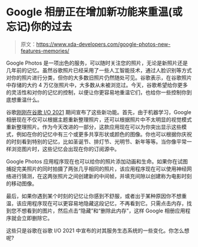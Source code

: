 # Google 相册正在增加新功能来重温(或忘记)你的过去

> 原文：<https://www.xda-developers.com/google-photos-new-features-memories/>

Google Photos 是一项出色的服务，可以随时关注您的照片，无论是新照片还是几年前的记忆。虽然谷歌照片已经采用了一些人工智能技术，通过人脸识别等方式对你的照片进行分类，但你的大多数旧照片仍然随处可见。谷歌表示，在谷歌照片中存储的大约 4 万亿张照片中，大多数从未被浏览过。今天，谷歌希望给你更多的灵活性和对你的记忆的控制，以便让你更容易地重温它们，也给你一些控制你到底想重温什么。

谷歌[刚刚在](https://blog.google/products/photos/new-memories-features-look-back/)[谷歌 I/O 2021](https://www.xda-developers.com/tag/google-io-2021/) 期间宣布了这些新功能。首先，由于机器学习，Google 相册现在不仅可以根据主题重新整理照片，还可以根据照片中不太明显的视觉模式重新整理照片。作为今天改进的一部分，这款应用现在可以为你突出显示这些模式，例如在你的记忆中有三个或更多共享形状或颜色的图像。你也可以根据你庆祝的时刻看到特别的记忆，比如圣诞节、排灯节、光明节、新年等等。当你像平常一样浏览图片时，这些记忆会出现在你的订阅源中。

Google Photos 应用程序现在也可以给你的照片添加动画和生命。如果你在试图捕捉完美照片的同时拍摄了两张几乎相同的照片，该应用程序现在可以使用神经网络进行猜测，在这两张照片之间创建新的中间帧，并填充间隙以创建称为电影时刻的移动图像。

最后，如果你遇到某个时刻的记忆让你感到不舒服，或者出于某种原因你不想重温，该应用程序现在可以更容易地隐藏这段记忆，不再看到它。只需点击内存，找到您不想看到的图片，然后点击“隐藏”和“删除此内存”，这样 Google 相册应用程序就会立即删除它。

这些只是谷歌在谷歌 I/O 2021 中宣布的对其服务生态系统的一些变化。你怎么想呢?